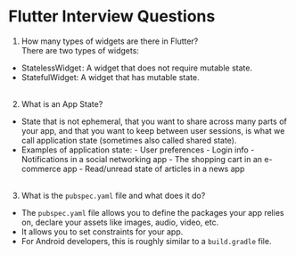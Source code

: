 # Flutter Interview Questions
1. How many types of widgets are there in Flutter?
    <br>
There are two types of widgets:
- StatelessWidget : A widget that does not require mutable state. 
- StatefulWidget: A widget that has mutable state.
    <br>
    <br>
2. What is an App State?
    <br>
- State that is not ephemeral, that you want to share across many parts of your app, and that you want to keep between user sessions, is what we call application state (sometimes also called shared state).
- Examples of application state: - User preferences - Login info - Notifications in a social networking app - The shopping cart in an e-commerce app - Read/unread state of articles in a news app
    <br>
    <br>
3. What is the `pubspec.yaml`  file and what does it do?
    <br>
- The `pubspec.yaml` file allows you to define the packages your app relies on, declare your assets like images, audio, video, etc.
- It allows you to set constraints for your app.
- For Android developers, this is roughly similar to a `build.gradle` file.

